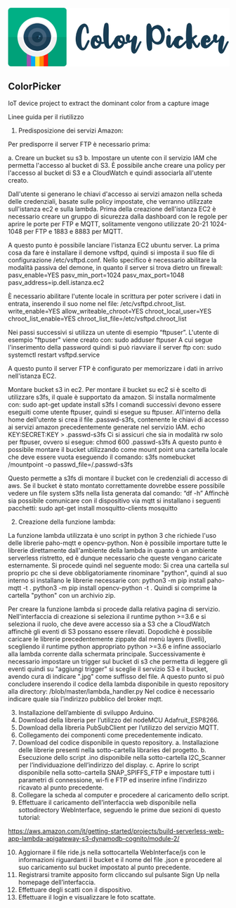 ![Color Picker Logo](CPLogo/CPLogo.png)

## ColorPicker
IoT device project to extract the dominant color from a capture image

Linee guida per il riutilizzo

1. Predisposizione dei servizi Amazon:

Per predisporre il server FTP è necessario prima:

a. Creare un bucket su s3
b. Impostare un utente con il servizio IAM che permetta l'accesso al bucket di S3. È possibile anche creare una policy per l'accesso al bucket di S3 e a CloudWatch e quindi associarla all'utente creato.

Dall'utente si generano le chiavi d'accesso ai servizi amazon nella scheda delle credenziali, basate sulle policy impostate, che verranno utilizzate sull'istanza ec2 e sulla lambda.
Prima della creazione dell'istanza EC2 è necessario creare un gruppo di sicurezza dalla dashboard con le regole per aprire le porte per FTP e MQTT, solitamente vengono utilizzate 20-21 1024-1048 per FTP e 1883 e 8883 per MQTT.

A questo punto è possibile lanciare l'istanza EC2 ubuntu server.
La prima cosa da fare è installare il demone vsftpd, quindi si imposta il suo file di configurazione /etc/vsftpd.conf.
Nello specifico è necessario abilitare la modalità passiva del demone, in quanto il server si trova dietro un firewall:
pasv_enable=YES
pasv_min_port=1024
pasv_max_port=1048
pasv_address=ip.dell.istanza.ec2

È necessario abilitare l'utente locale in scrittura per poter scrivere i dati in entrata, inserendo il suo nome nel file:
/etc/vsftpd.chroot_list.
write_enable=YES
allow_writeable_chroot=YES
chroot_local_user=YES
chroot_list_enable=YES
chroot_list_file=/etc/vsftpd.chroot_list

Nei passi successivi si utilizza un utente di esempio “ftpuser”.
L'utente di esempio "ftpuser" viene creato con:
sudo adduser ftpuser
A cui segue l'inserimento della password quindi si può riavviare il server ftp con:
sudo systemctl restart vsftpd.service

A questo punto il server FTP è configurato per memorizzare i dati in arrivo nell'istanza EC2.

Montare bucket s3 in ec2.
Per montare il bucket su ec2 si è scelto di utilizzare s3fs, il quale è supportato da amazon.
Si installa normalmente con:
sudo apt-get update install s3fs
I comandi successivi devono essere eseguiti come utente ftpuser, quindi si esegue su ftpuser.
All'interno della home dell'utente si crea il file .passwd-s3fs, contenente le chiavi di accesso ai servizi amazon precedentemente generate nel servizio IAM.
echo KEY:SECRET:KEY > .passwd-s3fs
Ci si assicuri che sia in modalità rw solo per ftpuser, ovvero si esegue:
chmod 600 .passwd-s3fs
A questo punto è possibile montare il bucket utilizzando come mount point una cartella locale che deve essere vuota eseguendo il comando:
s3fs nomebucket /mountpoint -o passwd_file=/.passwd-s3fs

Questo permette a s3fs di montare il bucket con le credenziali di accesso di aws. 
Se il bucket è stato montato correttamente dovrebbe essere possibile vedere un file system s3fs nella lista generata dal comando: “df -h”
Affinchè sia possibile comunicare con il dispositivo via mqtt si installano i seguenti pacchetti:
sudo apt-get install mosquitto-clients mosquitto

2. Creazione della funzione lambda:

La funzione lambda utilizzata è uno script in python 3 che richiede l'uso delle librerie paho-mqtt e opencv-python.
Non è possibile importare tutte le librerie direttamente dall'ambiente della lambda in quanto è un ambiente serverless ristretto, ed è dunque necessario che queste vengano caricate esternamente.
Si procede quindi nel seguente modo:
Si crea una cartella sul proprio pc che si deve obbligatoriamente rinominare "python", quindi al suo interno si installano le librerie necessarie con:
python3 -m pip install paho-mqtt -t .
python3 -m pip install opencv-python -t .
Quindi si comprime la cartella "python" con un archivio zip.

Per creare la funzione lambda si procede dalla relativa pagina di servizio.
Nell'interfaccia di creazione si seleziona il runtime python >=3.6 e si seleziona il ruolo, che deve avere accesso sia a S3 che a CloudWatch affinchè gli eventi di S3 possano essere rilevati.
Dopodichè è possibile caricare le librerie precedentemente zippate dal menù layers (livelli), scegliendo il runtime python appropriato python >=3.6 e infine associarlo alla lambda corrente dalla schermata principale.
Successivamente è necessario impostare un trigger sul bucket di s3 che permetta di leggere gli eventi quindi su "aggiungi trigger" si sceglie il servizio S3 e il bucket, avendo cura di indicare ".jpg" come suffisso del file.
A questo punto si può concludere inserendo il codice della lambda disponibile in questo repository alla directory:
/blob/master/lambda_handler.py
Nel codice è necessario indicare quale sia l’indirizzo pubblico del broker mqtt.

3. Installazione dell’ambiente di sviluppo Arduino.
4. Download della libreria per l’utilizzo del nodeMCU Adafruit_ESP8266.
5. Download della libreria PubSubClient per l’utilizzo del servizio MQTT.
6. Collegamento dei componenti come precedentemente indicato.
7. Download del codice disponibile in questo repository.
    a. Installazione delle librerie presenti nella sotto-cartella libraries del progetto.
    b. Esecuzione dello script .ino disponibile nella sotto-cartella I2C_Scanner per l’individuazione dell’indirizzo del display.
    c. Aprire lo script disponibile nella sotto-cartella SNAP_SPIFFS_FTP e impostare tutti i parametri di connessione, wi-fi e FTP ed inserire infine l’indirizzo ricavato al punto precedente.
8. Collegare la scheda al computer e procedere al caricamento dello script.
9. Effettuare il caricamento dell’interfaccia web disponibile nella sottodirectory WebInterface, seguendo le prime due sezioni di questo tutorial:

https://aws.amazon.com/it/getting-started/projects/build-serverless-web-app-lambda-apigateway-s3-dynamodb-cognito/module-2/

10. Aggiornare il file ride.js nella sottocartella ​WebInterface/js ​con le informazioni riguardanti il bucket e il nome del file .json e procedere al suo caricamento sul bucket impostato al punto precedente.
11. Registrarsi tramite apposito form cliccando sul pulsante Sign Up nella homepage dell’interfaccia.
12. Effettuare degli scatti con il dispositivo.
13. Effettuare il login e visualizzare le foto scattate.
